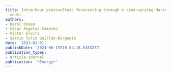 ```yaml
---
title: Intra-hour photovoltaic forecasting through a time-varying Markov switching
  model
authors:
- Karol Rosen
- César Angeles-Camacho
- Vı́ctor Elvira
- Servio Tulio Guillén-Burguete
date: '2023-01-01'
publishDate: '2024-06-15T10:54:18.638327Z'
publication_types:
- article-journal
publication: '*Energy*'
---
```

